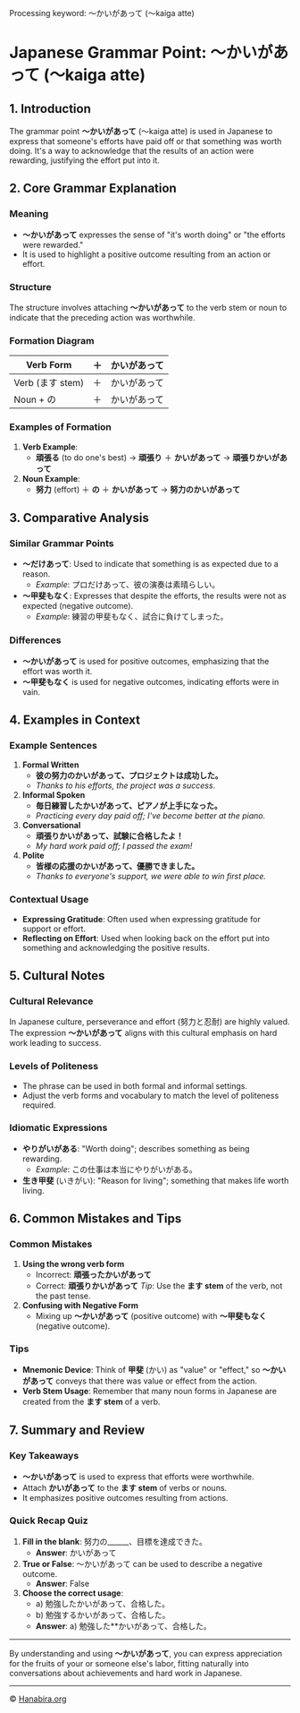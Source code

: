 Processing keyword: ～かいがあって (〜kaiga atte)
# Japanese Grammar Point: ～かいがあって (〜kaiga atte)

## 1. Introduction
The grammar point **〜かいがあって** (〜kaiga atte) is used in Japanese to express that someone's efforts have paid off or that something was worth doing. It's a way to acknowledge that the results of an action were rewarding, justifying the effort put into it.
## 2. Core Grammar Explanation
### Meaning
- **〜かいがあって** expresses the sense of "it's worth doing" or "the efforts were rewarded."
- It is used to highlight a positive outcome resulting from an action or effort.
### Structure
The structure involves attaching **〜かいがあって** to the verb stem or noun to indicate that the preceding action was worthwhile.
### Formation Diagram
| **Verb Form**       | **＋**           | **かいがあって** |
|---------------------|-----------------|-----------------|
| Verb (ます stem)     | ＋              | かいがあって     |
| Noun + の           | ＋              | かいがあって     |
### Examples of Formation
1. **Verb Example**:
   - **頑張る** (to do one's best) → **頑張り** ＋ **かいがあって** → **頑張りかいがあって**
2. **Noun Example**:
   - **努力** (effort) ＋ **の** ＋ **かいがあって** → **努力のかいがあって**
## 3. Comparative Analysis
### Similar Grammar Points
- **〜だけあって**: Used to indicate that something is as expected due to a reason.
  - *Example*: プロだけあって、彼の演奏は素晴らしい。
- **〜甲斐もなく**: Expresses that despite the efforts, the results were not as expected (negative outcome).
  - *Example*: 練習の甲斐もなく、試合に負けてしまった。
### Differences
- **〜かいがあって** is used for positive outcomes, emphasizing that the effort was worth it.
- **〜甲斐もなく** is used for negative outcomes, indicating efforts were in vain.
## 4. Examples in Context
### Example Sentences
1. **Formal Written**
   - **彼の努力のかいがあって、プロジェクトは成功した。**
   - *Thanks to his efforts, the project was a success.*
2. **Informal Spoken**
   - **毎日練習したかいがあって、ピアノが上手になった。**
   - *Practicing every day paid off; I've become better at the piano.*
3. **Conversational**
   - **頑張りかいがあって、試験に合格したよ！**
   - *My hard work paid off; I passed the exam!*
4. **Polite**
   - **皆様の応援のかいがあって、優勝できました。**
   - *Thanks to everyone's support, we were able to win first place.*
### Contextual Usage
- **Expressing Gratitude**: Often used when expressing gratitude for support or effort.
- **Reflecting on Effort**: Used when looking back on the effort put into something and acknowledging the positive results.
## 5. Cultural Notes
### Cultural Relevance
In Japanese culture, perseverance and effort (努力と忍耐) are highly valued. The expression **〜かいがあって** aligns with this cultural emphasis on hard work leading to success.
### Levels of Politeness
- The phrase can be used in both formal and informal settings.
- Adjust the verb forms and vocabulary to match the level of politeness required.
### Idiomatic Expressions
- **やりがいがある**: "Worth doing"; describes something as being rewarding.
  - *Example*: この仕事は本当にやりがいがある。
- **生き甲斐** (いきがい): "Reason for living"; something that makes life worth living.
## 6. Common Mistakes and Tips
### Common Mistakes
1. **Using the wrong verb form**
   - Incorrect: **頑張ったかいがあって**
   - Correct: **頑張りかいがあって**
   *Tip*: Use the **ます stem** of the verb, not the past tense.
2. **Confusing with Negative Form**
   - Mixing up **〜かいがあって** (positive outcome) with **〜甲斐もなく** (negative outcome).
### Tips
- **Mnemonic Device**: Think of **甲斐** (かい) as "value" or "effect," so **〜かいがあって** conveys that there was value or effect from the action.
- **Verb Stem Usage**: Remember that many noun forms in Japanese are created from the **ます stem** of a verb.
## 7. Summary and Review
### Key Takeaways
- **〜かいがあって** is used to express that efforts were worthwhile.
- Attach **かいがあって** to the **ます stem** of verbs or nouns.
- It emphasizes positive outcomes resulting from actions.
### Quick Recap Quiz
1. **Fill in the blank**: 努力の______、目標を達成できた。
   - **Answer**: かいがあって
2. **True or False**: 〜かいがあって can be used to describe a negative outcome.
   - **Answer**: False
3. **Choose the correct usage**:
   - a) 勉強したかいがあって、合格した。
   - b) 勉強するかいがあって、合格した。
   - **Answer**: a) 勉強した**かいがあって、合格した。

---
By understanding and using **〜かいがあって**, you can express appreciation for the fruits of your or someone else's labor, fitting naturally into conversations about achievements and hard work in Japanese.


---

© [Hanabira.org](https://hanabira.org)
